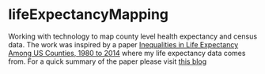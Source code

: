 # lifeExpectancyMapping
Working with technology to map county level health expectancy and census data. The work was inspired by a paper [Inequalities in Life Expectancy Among US Counties, 1980 to 2014](https://jamanetwork.com/journals/jamainternalmedicine/fullarticle/2626194) where my life expectancy data comes from. For a quick summary of the paper please visit [this blog](https://directorsblog.nih.gov/2017/05/16/widening-gap-in-u-s-life-expectancy/#more-8345)

